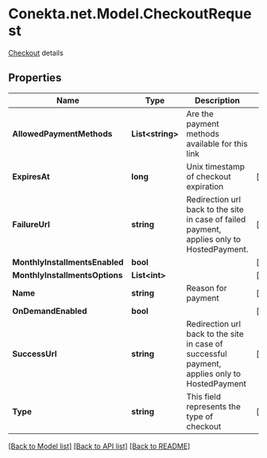 # Conekta.net.Model.CheckoutRequest
[Checkout](https://developers.conekta.com/reference/checkout) details 

## Properties

Name | Type | Description | Notes
------------ | ------------- | ------------- | -------------
**AllowedPaymentMethods** | **List&lt;string&gt;** | Are the payment methods available for this link | 
**ExpiresAt** | **long** | Unix timestamp of checkout expiration | [optional] 
**FailureUrl** | **string** | Redirection url back to the site in case of failed payment, applies only to HostedPayment. | [optional] 
**MonthlyInstallmentsEnabled** | **bool** |  | [optional] 
**MonthlyInstallmentsOptions** | **List&lt;int&gt;** |  | [optional] 
**Name** | **string** | Reason for payment | [optional] 
**OnDemandEnabled** | **bool** |  | [optional] 
**SuccessUrl** | **string** | Redirection url back to the site in case of successful payment, applies only to HostedPayment | [optional] 
**Type** | **string** | This field represents the type of checkout | [optional] 

[[Back to Model list]](../README.md#documentation-for-models) [[Back to API list]](../README.md#documentation-for-api-endpoints) [[Back to README]](../README.md)

